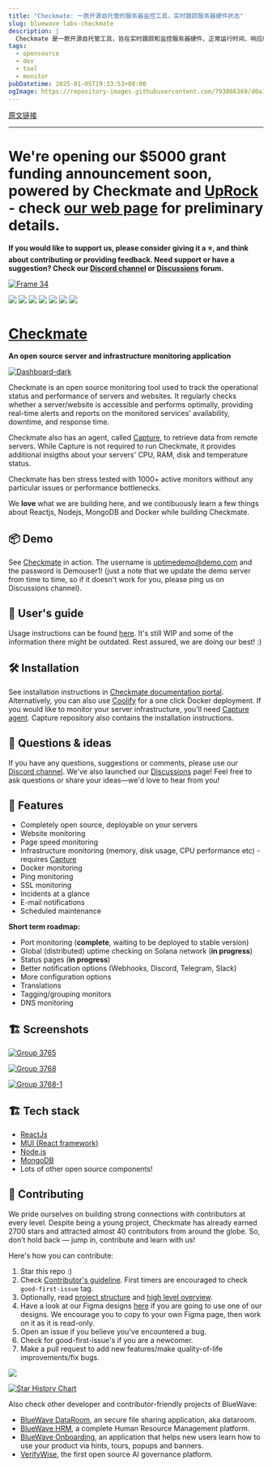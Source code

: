 ```yaml
---
title: "Checkmate: 一款开源自托管的服务器监控工具，实时跟踪服务器硬件状态"
slug: bluewave-labs-checkmate
description: |
  Checkmate 是一款开源自托管工具，旨在实时跟踪和监控服务器硬件、正常运行时间、响应时间和事件，并提供美观的可视化界面。它支持网站和基础设施监控，能够即时发出警报，确保您获得最佳的系统性能。
tags: 
  - opensource
  - dev
  - tool
  - monitor
pubDatetime: 2025-01-05T19:33:53+08:00
ogImage: https://repository-images.githubusercontent.com/793866369/d0a1ab96-c391-42a8-ae35-3fa3943ee8ba
---
```


[原文链接](https://github.com/bluewave-labs/checkmate)

---

# **We're opening our $5000 grant funding announcement soon, powered by Checkmate and [UpRock](https://uprock.com) - check [our web page](https://checkmate.so) for preliminary details.**

[](#were-opening-our-5000-grant-funding-announcement-soon-powered-by-checkmate-and-uprock---check-our-web-page-for-preliminary-details)

**If you would like to support us, please consider giving it a ⭐, and think about contributing or providing feedback. Need support or have a suggestion? Check our [Discord channel](https://discord.gg/NAb6H3UTjK) or [Discussions](https://github.com/bluewave-labs/checkmate/discussions) forum.**

[![Frame 34](https://private-user-images.githubusercontent.com/167266851/399539762-d491a734-fd7a-4841-9f84-fb5bef5ad586.png?jwt=eyJhbGciOiJIUzI1NiIsInR5cCI6IkpXVCJ9.eyJpc3MiOiJnaXRodWIuY29tIiwiYXVkIjoicmF3LmdpdGh1YnVzZXJjb250ZW50LmNvbSIsImtleSI6ImtleTUiLCJleHAiOjE3MzYwNzY5NTEsIm5iZiI6MTczNjA3NjY1MSwicGF0aCI6Ii8xNjcyNjY4NTEvMzk5NTM5NzYyLWQ0OTFhNzM0LWZkN2EtNDg0MS05Zjg0LWZiNWJlZjVhZDU4Ni5wbmc_WC1BbXotQWxnb3JpdGhtPUFXUzQtSE1BQy1TSEEyNTYmWC1BbXotQ3JlZGVudGlhbD1BS0lBVkNPRFlMU0E1M1BRSzRaQSUyRjIwMjUwMTA1JTJGdXMtZWFzdC0xJTJGczMlMkZhd3M0X3JlcXVlc3QmWC1BbXotRGF0ZT0yMDI1MDEwNVQxMTMwNTFaJlgtQW16LUV4cGlyZXM9MzAwJlgtQW16LVNpZ25hdHVyZT00MmI0MzNmZGNiZDczOGJmMTE5MmM1ODlhNWFlODUzYzU5NzAzMThjZGJiODU0NmJlMDVhMzQ5ZmU5YzA2NTZlJlgtQW16LVNpZ25lZEhlYWRlcnM9aG9zdCJ9.jyaATLB2IWjLrDyFz9vuy829xV01voO7MPsPTiGukKQ)](https://private-user-images.githubusercontent.com/167266851/399539762-d491a734-fd7a-4841-9f84-fb5bef5ad586.png?jwt=eyJhbGciOiJIUzI1NiIsInR5cCI6IkpXVCJ9.eyJpc3MiOiJnaXRodWIuY29tIiwiYXVkIjoicmF3LmdpdGh1YnVzZXJjb250ZW50LmNvbSIsImtleSI6ImtleTUiLCJleHAiOjE3MzYwNzY5NTEsIm5iZiI6MTczNjA3NjY1MSwicGF0aCI6Ii8xNjcyNjY4NTEvMzk5NTM5NzYyLWQ0OTFhNzM0LWZkN2EtNDg0MS05Zjg0LWZiNWJlZjVhZDU4Ni5wbmc_WC1BbXotQWxnb3JpdGhtPUFXUzQtSE1BQy1TSEEyNTYmWC1BbXotQ3JlZGVudGlhbD1BS0lBVkNPRFlMU0E1M1BRSzRaQSUyRjIwMjUwMTA1JTJGdXMtZWFzdC0xJTJGczMlMkZhd3M0X3JlcXVlc3QmWC1BbXotRGF0ZT0yMDI1MDEwNVQxMTMwNTFaJlgtQW16LUV4cGlyZXM9MzAwJlgtQW16LVNpZ25hdHVyZT00MmI0MzNmZGNiZDczOGJmMTE5MmM1ODlhNWFlODUzYzU5NzAzMThjZGJiODU0NmJlMDVhMzQ5ZmU5YzA2NTZlJlgtQW16LVNpZ25lZEhlYWRlcnM9aG9zdCJ9.jyaATLB2IWjLrDyFz9vuy829xV01voO7MPsPTiGukKQ)

[![](https://camo.githubusercontent.com/0ef5777550ca627a6b6d0da193f9bc9a0879f3d992ab6e2454336388f4cc8859/68747470733a2f2f696d672e736869656c64732e696f2f6769746875622f6c6963656e73652f626c7565776176652d6c6162732f636865636b6d617465)](https://camo.githubusercontent.com/0ef5777550ca627a6b6d0da193f9bc9a0879f3d992ab6e2454336388f4cc8859/68747470733a2f2f696d672e736869656c64732e696f2f6769746875622f6c6963656e73652f626c7565776176652d6c6162732f636865636b6d617465) [![](https://camo.githubusercontent.com/e66402c86839f24d013e05ebaa1707c00c2cd56253a191e1618e543288b263ed/68747470733a2f2f696d672e736869656c64732e696f2f6769746875622f7265706f2d73697a652f626c7565776176652d6c6162732f636865636b6d617465)](https://camo.githubusercontent.com/e66402c86839f24d013e05ebaa1707c00c2cd56253a191e1618e543288b263ed/68747470733a2f2f696d672e736869656c64732e696f2f6769746875622f7265706f2d73697a652f626c7565776176652d6c6162732f636865636b6d617465) [![](https://camo.githubusercontent.com/c662d7726d7e76118b6dab25673820062cd603a75e7fa304b3543ae3da6635f2/68747470733a2f2f696d672e736869656c64732e696f2f6769746875622f636f6d6d69742d61637469766974792f6d2f626c7565776176652d6c6162732f636865636b6d617465)](https://camo.githubusercontent.com/c662d7726d7e76118b6dab25673820062cd603a75e7fa304b3543ae3da6635f2/68747470733a2f2f696d672e736869656c64732e696f2f6769746875622f636f6d6d69742d61637469766974792f6d2f626c7565776176652d6c6162732f636865636b6d617465) [![](https://camo.githubusercontent.com/bdbb4fafcd707e1cc1c54a146688e72e6d0486ebe3f0ce45321d488685d99e26/68747470733a2f2f696d672e736869656c64732e696f2f6769746875622f6c6173742d636f6d6d69742f626c7565776176652d6c6162732f636865636b6d617465)](https://camo.githubusercontent.com/bdbb4fafcd707e1cc1c54a146688e72e6d0486ebe3f0ce45321d488685d99e26/68747470733a2f2f696d672e736869656c64732e696f2f6769746875622f6c6173742d636f6d6d69742f626c7565776176652d6c6162732f636865636b6d617465) [![](https://camo.githubusercontent.com/4da275d60779ef64702698950ff276db81f98cd294eab82ff696e76debf58148/68747470733a2f2f696d672e736869656c64732e696f2f6769746875622f6c616e6775616765732f746f702f626c7565776176652d6c6162732f636865636b6d617465)](https://camo.githubusercontent.com/4da275d60779ef64702698950ff276db81f98cd294eab82ff696e76debf58148/68747470733a2f2f696d672e736869656c64732e696f2f6769746875622f6c616e6775616765732f746f702f626c7565776176652d6c6162732f636865636b6d617465) [![](https://camo.githubusercontent.com/d1545c1ba2ff4db9f53e4af30a1fd196e0482fce29ebfab2e1d89ee73bf238ae/68747470733a2f2f696d672e736869656c64732e696f2f6769746875622f6973737565732f626c7565776176652d6c6162732f636865636b6d617465)](https://camo.githubusercontent.com/d1545c1ba2ff4db9f53e4af30a1fd196e0482fce29ebfab2e1d89ee73bf238ae/68747470733a2f2f696d672e736869656c64732e696f2f6769746875622f6973737565732f626c7565776176652d6c6162732f636865636b6d617465) [![](https://camo.githubusercontent.com/470b0409fd251607b3b15fa498c662a3ab5c4eeea22613ba24c63a13142fc506/68747470733a2f2f696d672e736869656c64732e696f2f6769746875622f6973737565732d70722f626c7565776176652d6c6162732f636865636b6d617465)](https://camo.githubusercontent.com/470b0409fd251607b3b15fa498c662a3ab5c4eeea22613ba24c63a13142fc506/68747470733a2f2f696d672e736869656c64732e696f2f6769746875622f6973737565732d70722f626c7565776176652d6c6162732f636865636b6d617465)

# [Checkmate](https://bluewavelabs.ca)

[](#checkmate)

**An open source server and infrastructure monitoring application**

[![Dashboard-dark](https://private-user-images.githubusercontent.com/167266851/364595677-db875138-164f-453c-a75e-889f88747578.png?jwt=eyJhbGciOiJIUzI1NiIsInR5cCI6IkpXVCJ9.eyJpc3MiOiJnaXRodWIuY29tIiwiYXVkIjoicmF3LmdpdGh1YnVzZXJjb250ZW50LmNvbSIsImtleSI6ImtleTUiLCJleHAiOjE3MzYwNzY5NTEsIm5iZiI6MTczNjA3NjY1MSwicGF0aCI6Ii8xNjcyNjY4NTEvMzY0NTk1Njc3LWRiODc1MTM4LTE2NGYtNDUzYy1hNzVlLTg4OWY4ODc0NzU3OC5wbmc_WC1BbXotQWxnb3JpdGhtPUFXUzQtSE1BQy1TSEEyNTYmWC1BbXotQ3JlZGVudGlhbD1BS0lBVkNPRFlMU0E1M1BRSzRaQSUyRjIwMjUwMTA1JTJGdXMtZWFzdC0xJTJGczMlMkZhd3M0X3JlcXVlc3QmWC1BbXotRGF0ZT0yMDI1MDEwNVQxMTMwNTFaJlgtQW16LUV4cGlyZXM9MzAwJlgtQW16LVNpZ25hdHVyZT1kNGNmNzQzYTIxY2RmMDAxYTlkNDQzNDdlY2NiYmVjOGVhZmJhOGZiNjUyNGIxZWVjZmUwNTA0YmI2YWMzMjI3JlgtQW16LVNpZ25lZEhlYWRlcnM9aG9zdCJ9.-FTN4UVPrI91GkHB_eYtQWAS-rXk0PFHj-iuxjWmCTA)](https://private-user-images.githubusercontent.com/167266851/364595677-db875138-164f-453c-a75e-889f88747578.png?jwt=eyJhbGciOiJIUzI1NiIsInR5cCI6IkpXVCJ9.eyJpc3MiOiJnaXRodWIuY29tIiwiYXVkIjoicmF3LmdpdGh1YnVzZXJjb250ZW50LmNvbSIsImtleSI6ImtleTUiLCJleHAiOjE3MzYwNzY5NTEsIm5iZiI6MTczNjA3NjY1MSwicGF0aCI6Ii8xNjcyNjY4NTEvMzY0NTk1Njc3LWRiODc1MTM4LTE2NGYtNDUzYy1hNzVlLTg4OWY4ODc0NzU3OC5wbmc_WC1BbXotQWxnb3JpdGhtPUFXUzQtSE1BQy1TSEEyNTYmWC1BbXotQ3JlZGVudGlhbD1BS0lBVkNPRFlMU0E1M1BRSzRaQSUyRjIwMjUwMTA1JTJGdXMtZWFzdC0xJTJGczMlMkZhd3M0X3JlcXVlc3QmWC1BbXotRGF0ZT0yMDI1MDEwNVQxMTMwNTFaJlgtQW16LUV4cGlyZXM9MzAwJlgtQW16LVNpZ25hdHVyZT1kNGNmNzQzYTIxY2RmMDAxYTlkNDQzNDdlY2NiYmVjOGVhZmJhOGZiNjUyNGIxZWVjZmUwNTA0YmI2YWMzMjI3JlgtQW16LVNpZ25lZEhlYWRlcnM9aG9zdCJ9.-FTN4UVPrI91GkHB_eYtQWAS-rXk0PFHj-iuxjWmCTA)

Checkmate is an open source monitoring tool used to track the operational status and performance of servers and websites. It regularly checks whether a server/website is accessible and performs optimally, providing real-time alerts and reports on the monitored services' availability, downtime, and response time.

Checkmate also has an agent, called [Capture](https://github.com/bluewave-labs/capture), to retrieve data from remote servers. While Capture is not required to run Checkmate, it provides additional insigths about your servers' CPU, RAM, disk and temperature status.

Checkmate has ben stress tested with 1000+ active monitors without any particular issues or performance bottlenecks.

We **love** what we are building here, and we contibuously learn a few things about Reactjs, Nodejs, MongoDB and Docker while building Checkmate.

## 📦 Demo

[](#-demo)

See [Checkmate](https://checkmate-demo.bluewavelabs.ca/) in action. The username is <uptimedemo@demo.com> and the password is Demouser1! (just a note that we update the demo server from time to time, so if it doesn't work for you, please ping us on Discussions channel).

## 🔗 User's guide

[](#-users-guide)

Usage instructions can be found [here](https://bluewavelabs.gitbook.io/checkmate). It's still WIP and some of the information there might be outdated. Rest assured, we are doing our best! :)

## 🛠️ Installation

[](#️-installation)

See installation instructions in [Checkmate documentation portal](https://bluewavelabs.gitbook.io/checkmate/quickstart). Alternatively, you can also use [Coolify](https://coolify.io/) for a one click Docker deployment. If you would like to monitor your server infrastructure, you'll need [Capture agent](https://github.com/bluewave-labs/capture). Capture repository also contains the installation instructions.

## 💚 Questions & ideas

[](#-questions--ideas)

If you have any questions, suggestions or comments, please use our [Discord channel](https://discord.gg/NAb6H3UTjK). We've also launched our [Discussions](https://github.com/bluewave-labs/bluewave-uptime/discussions) page! Feel free to ask questions or share your ideas—we'd love to hear from you!

## 🧩 Features

[](#-features)

* Completely open source, deployable on your servers
* Website monitoring
* Page speed monitoring
* Infrastructure monitoring (memory, disk usage, CPU performance etc) - requires [Capture](https://github.com/bluewave-labs/capture)
* Docker monitoring
* Ping monitoring
* SSL monitoring
* Incidents at a glance
* E-mail notifications
* Scheduled maintenance

**Short term roadmap:**

* Port monitoring (**complete**, waiting to be deployed to stable version)
* Global (distributed) uptime checking on Solana network (**in progress**)
* Status pages (**in progress**)
* Better notification options (Webhooks, Discord, Telegram, Slack)
* More configuration options
* Translations
* Tagging/grouping monitors
* DNS monitoring

## 🏗️ Screenshots

[](#️-screenshots)

[![Group 3765](https://private-user-images.githubusercontent.com/167266851/394149815-8e8144f2-a769-4707-8ea1-99cf758284a8.png?jwt=eyJhbGciOiJIUzI1NiIsInR5cCI6IkpXVCJ9.eyJpc3MiOiJnaXRodWIuY29tIiwiYXVkIjoicmF3LmdpdGh1YnVzZXJjb250ZW50LmNvbSIsImtleSI6ImtleTUiLCJleHAiOjE3MzYwNzY5NTEsIm5iZiI6MTczNjA3NjY1MSwicGF0aCI6Ii8xNjcyNjY4NTEvMzk0MTQ5ODE1LThlODE0NGYyLWE3NjktNDcwNy04ZWExLTk5Y2Y3NTgyODRhOC5wbmc_WC1BbXotQWxnb3JpdGhtPUFXUzQtSE1BQy1TSEEyNTYmWC1BbXotQ3JlZGVudGlhbD1BS0lBVkNPRFlMU0E1M1BRSzRaQSUyRjIwMjUwMTA1JTJGdXMtZWFzdC0xJTJGczMlMkZhd3M0X3JlcXVlc3QmWC1BbXotRGF0ZT0yMDI1MDEwNVQxMTMwNTFaJlgtQW16LUV4cGlyZXM9MzAwJlgtQW16LVNpZ25hdHVyZT1kZDIwNjliNjEzOGI2Y2NiZjkyMGJhZmRhMzBkYTgxMjU4NWEwZmRkOWYyMjVlMTFhYWVkMTUyNGQ1NzgzNzBhJlgtQW16LVNpZ25lZEhlYWRlcnM9aG9zdCJ9.W8eioYYuGAGgvhRtEViDY-AhySSbi7BBuwGmM9oBGps)](https://private-user-images.githubusercontent.com/167266851/394149815-8e8144f2-a769-4707-8ea1-99cf758284a8.png?jwt=eyJhbGciOiJIUzI1NiIsInR5cCI6IkpXVCJ9.eyJpc3MiOiJnaXRodWIuY29tIiwiYXVkIjoicmF3LmdpdGh1YnVzZXJjb250ZW50LmNvbSIsImtleSI6ImtleTUiLCJleHAiOjE3MzYwNzY5NTEsIm5iZiI6MTczNjA3NjY1MSwicGF0aCI6Ii8xNjcyNjY4NTEvMzk0MTQ5ODE1LThlODE0NGYyLWE3NjktNDcwNy04ZWExLTk5Y2Y3NTgyODRhOC5wbmc_WC1BbXotQWxnb3JpdGhtPUFXUzQtSE1BQy1TSEEyNTYmWC1BbXotQ3JlZGVudGlhbD1BS0lBVkNPRFlMU0E1M1BRSzRaQSUyRjIwMjUwMTA1JTJGdXMtZWFzdC0xJTJGczMlMkZhd3M0X3JlcXVlc3QmWC1BbXotRGF0ZT0yMDI1MDEwNVQxMTMwNTFaJlgtQW16LUV4cGlyZXM9MzAwJlgtQW16LVNpZ25hdHVyZT1kZDIwNjliNjEzOGI2Y2NiZjkyMGJhZmRhMzBkYTgxMjU4NWEwZmRkOWYyMjVlMTFhYWVkMTUyNGQ1NzgzNzBhJlgtQW16LVNpZ25lZEhlYWRlcnM9aG9zdCJ9.W8eioYYuGAGgvhRtEViDY-AhySSbi7BBuwGmM9oBGps)

[![Group 3768](https://private-user-images.githubusercontent.com/167266851/394150533-05aed2f2-2cf7-487f-879b-cf8bfb0e9241.png?jwt=eyJhbGciOiJIUzI1NiIsInR5cCI6IkpXVCJ9.eyJpc3MiOiJnaXRodWIuY29tIiwiYXVkIjoicmF3LmdpdGh1YnVzZXJjb250ZW50LmNvbSIsImtleSI6ImtleTUiLCJleHAiOjE3MzYwNzY5NTEsIm5iZiI6MTczNjA3NjY1MSwicGF0aCI6Ii8xNjcyNjY4NTEvMzk0MTUwNTMzLTA1YWVkMmYyLTJjZjctNDg3Zi04NzliLWNmOGJmYjBlOTI0MS5wbmc_WC1BbXotQWxnb3JpdGhtPUFXUzQtSE1BQy1TSEEyNTYmWC1BbXotQ3JlZGVudGlhbD1BS0lBVkNPRFlMU0E1M1BRSzRaQSUyRjIwMjUwMTA1JTJGdXMtZWFzdC0xJTJGczMlMkZhd3M0X3JlcXVlc3QmWC1BbXotRGF0ZT0yMDI1MDEwNVQxMTMwNTFaJlgtQW16LUV4cGlyZXM9MzAwJlgtQW16LVNpZ25hdHVyZT1hZmJlNzk3YjliZDI0MmIzMDBiZjA3MDVjYmZiZjVlNDYwMGJlYmQwOGJiZjBiNjJhNTUxYTk0M2MyMTdjMGY5JlgtQW16LVNpZ25lZEhlYWRlcnM9aG9zdCJ9.oJ3gGfYtmTIIoAb-IlDLtGdneGM6wbiRQM9Vt6nLl4c)](https://private-user-images.githubusercontent.com/167266851/394150533-05aed2f2-2cf7-487f-879b-cf8bfb0e9241.png?jwt=eyJhbGciOiJIUzI1NiIsInR5cCI6IkpXVCJ9.eyJpc3MiOiJnaXRodWIuY29tIiwiYXVkIjoicmF3LmdpdGh1YnVzZXJjb250ZW50LmNvbSIsImtleSI6ImtleTUiLCJleHAiOjE3MzYwNzY5NTEsIm5iZiI6MTczNjA3NjY1MSwicGF0aCI6Ii8xNjcyNjY4NTEvMzk0MTUwNTMzLTA1YWVkMmYyLTJjZjctNDg3Zi04NzliLWNmOGJmYjBlOTI0MS5wbmc_WC1BbXotQWxnb3JpdGhtPUFXUzQtSE1BQy1TSEEyNTYmWC1BbXotQ3JlZGVudGlhbD1BS0lBVkNPRFlMU0E1M1BRSzRaQSUyRjIwMjUwMTA1JTJGdXMtZWFzdC0xJTJGczMlMkZhd3M0X3JlcXVlc3QmWC1BbXotRGF0ZT0yMDI1MDEwNVQxMTMwNTFaJlgtQW16LUV4cGlyZXM9MzAwJlgtQW16LVNpZ25hdHVyZT1hZmJlNzk3YjliZDI0MmIzMDBiZjA3MDVjYmZiZjVlNDYwMGJlYmQwOGJiZjBiNjJhNTUxYTk0M2MyMTdjMGY5JlgtQW16LVNpZ25lZEhlYWRlcnM9aG9zdCJ9.oJ3gGfYtmTIIoAb-IlDLtGdneGM6wbiRQM9Vt6nLl4c)

[![Group 3768-1](https://private-user-images.githubusercontent.com/167266851/394150591-d4ee4bcf-4d69-4e4a-9bce-fd3541129c24.png?jwt=eyJhbGciOiJIUzI1NiIsInR5cCI6IkpXVCJ9.eyJpc3MiOiJnaXRodWIuY29tIiwiYXVkIjoicmF3LmdpdGh1YnVzZXJjb250ZW50LmNvbSIsImtleSI6ImtleTUiLCJleHAiOjE3MzYwNzY5NTEsIm5iZiI6MTczNjA3NjY1MSwicGF0aCI6Ii8xNjcyNjY4NTEvMzk0MTUwNTkxLWQ0ZWU0YmNmLTRkNjktNGU0YS05YmNlLWZkMzU0MTEyOWMyNC5wbmc_WC1BbXotQWxnb3JpdGhtPUFXUzQtSE1BQy1TSEEyNTYmWC1BbXotQ3JlZGVudGlhbD1BS0lBVkNPRFlMU0E1M1BRSzRaQSUyRjIwMjUwMTA1JTJGdXMtZWFzdC0xJTJGczMlMkZhd3M0X3JlcXVlc3QmWC1BbXotRGF0ZT0yMDI1MDEwNVQxMTMwNTFaJlgtQW16LUV4cGlyZXM9MzAwJlgtQW16LVNpZ25hdHVyZT04MjcwZGJmZWNhYWM2YmQyOTNlMWFhMDk0MGQzOTUxZjc3YjI0ZDg2MjQ0Y2MzNmU5MmZhNTIwNTIwM2RiZTA1JlgtQW16LVNpZ25lZEhlYWRlcnM9aG9zdCJ9.mOkBUzMy-nZhSjOeUUafqbs3xIx_Yad6bZeJFZFPqNE)](https://private-user-images.githubusercontent.com/167266851/394150591-d4ee4bcf-4d69-4e4a-9bce-fd3541129c24.png?jwt=eyJhbGciOiJIUzI1NiIsInR5cCI6IkpXVCJ9.eyJpc3MiOiJnaXRodWIuY29tIiwiYXVkIjoicmF3LmdpdGh1YnVzZXJjb250ZW50LmNvbSIsImtleSI6ImtleTUiLCJleHAiOjE3MzYwNzY5NTEsIm5iZiI6MTczNjA3NjY1MSwicGF0aCI6Ii8xNjcyNjY4NTEvMzk0MTUwNTkxLWQ0ZWU0YmNmLTRkNjktNGU0YS05YmNlLWZkMzU0MTEyOWMyNC5wbmc_WC1BbXotQWxnb3JpdGhtPUFXUzQtSE1BQy1TSEEyNTYmWC1BbXotQ3JlZGVudGlhbD1BS0lBVkNPRFlMU0E1M1BRSzRaQSUyRjIwMjUwMTA1JTJGdXMtZWFzdC0xJTJGczMlMkZhd3M0X3JlcXVlc3QmWC1BbXotRGF0ZT0yMDI1MDEwNVQxMTMwNTFaJlgtQW16LUV4cGlyZXM9MzAwJlgtQW16LVNpZ25hdHVyZT04MjcwZGJmZWNhYWM2YmQyOTNlMWFhMDk0MGQzOTUxZjc3YjI0ZDg2MjQ0Y2MzNmU5MmZhNTIwNTIwM2RiZTA1JlgtQW16LVNpZ25lZEhlYWRlcnM9aG9zdCJ9.mOkBUzMy-nZhSjOeUUafqbs3xIx_Yad6bZeJFZFPqNE)

## 🏗️ Tech stack

[](#️-tech-stack)

* [ReactJs](https://react.dev/)
* [MUI (React framework)](https://mui.com/)
* [Node.js](https://nodejs.org/en)
* [MongoDB](https://mongodb.com)
* Lots of other open source components!

## 🤝 Contributing

[](#-contributing)

We pride ourselves on building strong connections with contributors at every level. Despite being a young project, Checkmate has already earned 2700 stars and attracted almost 40 contributors from around the globe. So, don’t hold back — jump in, contribute and learn with us!

Here's how you can contribute:

1. Star this repo :)
2. Check [Contributor's guideline](https://github.com/bluewave-labs/bluewave-uptime/blob/master/CONTRIBUTING.md). First timers are encouraged to check `good-first-issue` tag.
3. Optionally, read [project structure](https://bluewavelabs.gitbook.io/checkmate/developers-guide/general-project-structure) and [high level overview](https://bluewavelabs.gitbook.io/checkmate/developers-guide/high-level-overview).
4. Have a look at our Figma designs [here](https://www.figma.com/design/RPSfaw66HjzSwzntKcgDUV/Uptime-Genie?node-id=0-1\&t=WqOFv9jqNTFGItpL-1) if you are going to use one of our designs. We encourage you to copy to your own Figma page, then work on it as it is read-only.
5. Open an issue if you believe you've encountered a bug.
6. Check for good-first-issue's if you are a newcomer.
7. Make a pull request to add new features/make quality-of-life improvements/fix bugs.

[![](https://camo.githubusercontent.com/43e8cdfe8ba0efff9a7adf72e901555807acebf4b42787d152ed1f591d2b8839/68747470733a2f2f636f6e747269622e726f636b732f696d6167653f7265706f3d626c7565776176652d6c6162732f636865636b6d617465)](https://github.com/bluewave-labs/checkmate/graphs/contributors)

[![Star History Chart](https://camo.githubusercontent.com/9d64fbd8d38e9051f42b79ad3efd01433dc8666601514f514bd4365230ebda0e/68747470733a2f2f6170692e737461722d686973746f72792e636f6d2f7376673f7265706f733d626c7565776176652d6c6162732f636865636b6d61746526747970653d44617465)](https://star-history.com/#bluewave-labs/bluewave-uptime\&Date)

Also check other developer and contributor-friendly projects of BlueWave:

* [BlueWave DataRoom](https://github.com/bluewave-labs/bluewave-dataroom), an secure file sharing application, aka dataroom.
* [BlueWave HRM](https://github.com/bluewave-labs/bluewave-hrm), a complete Human Resource Management platform.
* [BlueWave Onboarding](https://github.com/bluewave-labs/bluewave-onboarding), an application that helps new users learn how to use your product via hints, tours, popups and banners.
* [VerifyWise](https://github.com/bluewave-labs/verifywise), the first open source AI governance platform.


